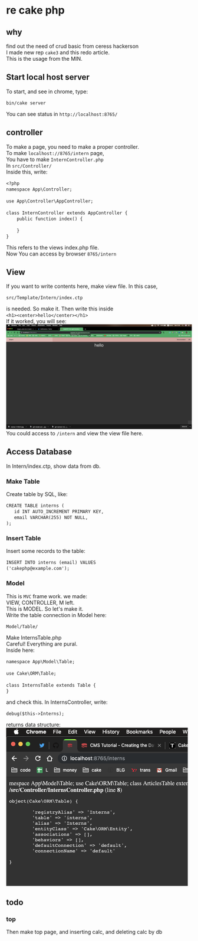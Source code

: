 # re cake php
## why
find out the need of crud basic from ceress hackerson  
I made new rep `cake3` and this redo article.  
This is the usage from the MIN.  
## Start local host server
To start, and see in chrome, type:  
```
bin/cake server
```
You can see status in `http://localhost:8765/`  
## controller
To make a page, you need to make a proper controller.  
To make `localhost://8765/intern` page,  
You have to make `InternController.php`  
In `src/Controller/`  
Inside this, write:
```
<?php
namespace App\Controller;

use App\Controller\AppController;

class InternController extends AppController {
    public function index() {

    }
}
```
This refers to the views index.php file.  
Now You can access by browser `8765/intern`  
## View
If you want to write contents here, 
make view file. In this case,
```
src/Template/Intern/index.ctp
```
is needed. So make it. Then write this inside  
`<h1><center>hello</center></h1>`  
If it worked, you will see:  
![h1HelloPrinted](intern_hello.png)
You could access to `/intern` and 
view the view file here.  

## Access Database
In Intern/index.ctp, show data from db.
### Make Table
Create table by SQL, like:  
```
CREATE TABLE interns (
   id INT AUTO_INCREMENT PRIMARY KEY,
   email VARCHAR(255) NOT NULL,
);
```
### Insert Table
Insert some records to the table:  
```
INSERT INTO interns (email) VALUES
('cakephp@example.com');
```
### Model
This is `MVC` frame work. we made:  
VIEW, CONTROLLER, M left.  
This is MODEL. So let's make it.  
Write the table connection in Model here:  
```
Model/Table/
```
Make InternsTable.php  
Careful! Everything are pural.  
Inside here:  
```
namespace App\Model\Table;

use Cake\ORM\Table;

class InternsTable extends Table {
}
```
and check this. In InternsController, write:  
```
debug($this->Interns);
```
returns data structure:  
![alt](intern_table.png)

## todo
### top
Then make top page, and inserting calc, 
and deleting calc by db

